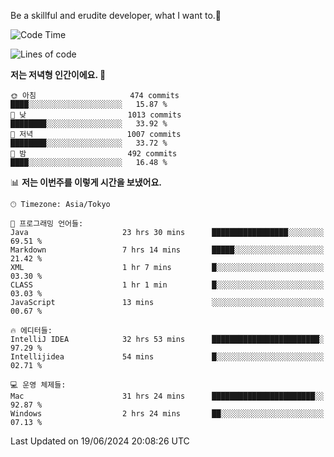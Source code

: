 Be a skillful and erudite developer, what I want to.👶

<!--START_SECTION:waka-->
![Code Time](http://img.shields.io/badge/Code%20Time-903%20hrs%2054%20mins-blue)

![Lines of code](https://img.shields.io/badge/%EC%A0%80%EB%8A%94%20%EC%97%AC%ED%83%9C%EA%B9%8C%EC%A7%80%20-2.3%20million%20%EC%A4%84%EC%9D%98%20%EC%BD%94%EB%93%9C%EB%A5%BC%20%EC%9E%91%EC%84%B1%ED%96%88%EC%96%B4%EC%9A%94.-blue)

**저는 저녁형 인간이에요. 🦉** 

```text
🌞 아침                     474 commits         ████░░░░░░░░░░░░░░░░░░░░░   15.87 % 
🌆 낮　                     1013 commits        ████████░░░░░░░░░░░░░░░░░   33.92 % 
🌃 저녁                     1007 commits        ████████░░░░░░░░░░░░░░░░░   33.72 % 
🌙 밤　                     492 commits         ████░░░░░░░░░░░░░░░░░░░░░   16.48 % 
```


📊 **저는 이번주를 이렇게 시간을 보냈어요.** 

```text
🕑︎ Timezone: Asia/Tokyo

💬 프로그래밍 언어들: 
Java                     23 hrs 30 mins      █████████████████░░░░░░░░   69.51 % 
Markdown                 7 hrs 14 mins       █████░░░░░░░░░░░░░░░░░░░░   21.42 % 
XML                      1 hr 7 mins         █░░░░░░░░░░░░░░░░░░░░░░░░   03.30 % 
CLASS                    1 hr 1 min          █░░░░░░░░░░░░░░░░░░░░░░░░   03.03 % 
JavaScript               13 mins             ░░░░░░░░░░░░░░░░░░░░░░░░░   00.67 % 

🔥 에디터들: 
IntelliJ IDEA            32 hrs 53 mins      ████████████████████████░   97.29 % 
Intellijidea             54 mins             █░░░░░░░░░░░░░░░░░░░░░░░░   02.71 % 

💻 운영 체제들: 
Mac                      31 hrs 24 mins      ███████████████████████░░   92.87 % 
Windows                  2 hrs 24 mins       ██░░░░░░░░░░░░░░░░░░░░░░░   07.13 % 
```


 Last Updated on 19/06/2024 20:08:26 UTC
<!--END_SECTION:waka-->
